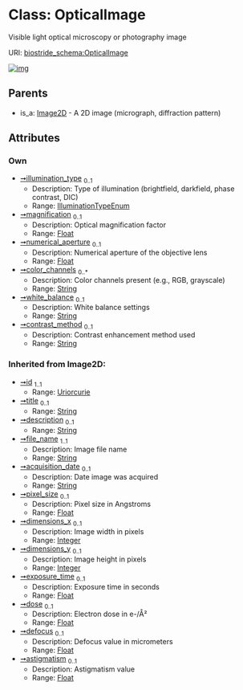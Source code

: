 
# Class: OpticalImage

Visible light optical microscopy or photography image

URI: [biostride_schema:OpticalImage](https://w3id.org/biostride/schema/OpticalImage)


[![img](https://yuml.me/diagram/nofunky;dir:TB/class/[Image2D]^-[OpticalImage&#124;illumination_type:IlluminationTypeEnum%20%3F;magnification:float%20%3F;numerical_aperture:float%20%3F;color_channels:string%20*;white_balance:string%20%3F;contrast_method:string%20%3F;defocus(i):float%20%3F;astigmatism(i):float%20%3F;file_name(i):string;acquisition_date(i):string%20%3F;pixel_size(i):float%20%3F;dimensions_x(i):integer%20%3F;dimensions_y(i):integer%20%3F;exposure_time(i):float%20%3F;dose(i):float%20%3F;id(i):uriorcurie;title(i):string%20%3F;description(i):string%20%3F],[Image2D])](https://yuml.me/diagram/nofunky;dir:TB/class/[Image2D]^-[OpticalImage&#124;illumination_type:IlluminationTypeEnum%20%3F;magnification:float%20%3F;numerical_aperture:float%20%3F;color_channels:string%20*;white_balance:string%20%3F;contrast_method:string%20%3F;defocus(i):float%20%3F;astigmatism(i):float%20%3F;file_name(i):string;acquisition_date(i):string%20%3F;pixel_size(i):float%20%3F;dimensions_x(i):integer%20%3F;dimensions_y(i):integer%20%3F;exposure_time(i):float%20%3F;dose(i):float%20%3F;id(i):uriorcurie;title(i):string%20%3F;description(i):string%20%3F],[Image2D])

## Parents

 *  is_a: [Image2D](Image2D.md) - A 2D image (micrograph, diffraction pattern)

## Attributes


### Own

 * [➞illumination_type](opticalImage__illumination_type.md)  <sub>0..1</sub>
     * Description: Type of illumination (brightfield, darkfield, phase contrast, DIC)
     * Range: [IlluminationTypeEnum](IlluminationTypeEnum.md)
 * [➞magnification](opticalImage__magnification.md)  <sub>0..1</sub>
     * Description: Optical magnification factor
     * Range: [Float](types/Float.md)
 * [➞numerical_aperture](opticalImage__numerical_aperture.md)  <sub>0..1</sub>
     * Description: Numerical aperture of the objective lens
     * Range: [Float](types/Float.md)
 * [➞color_channels](opticalImage__color_channels.md)  <sub>0..\*</sub>
     * Description: Color channels present (e.g., RGB, grayscale)
     * Range: [String](types/String.md)
 * [➞white_balance](opticalImage__white_balance.md)  <sub>0..1</sub>
     * Description: White balance settings
     * Range: [String](types/String.md)
 * [➞contrast_method](opticalImage__contrast_method.md)  <sub>0..1</sub>
     * Description: Contrast enhancement method used
     * Range: [String](types/String.md)

### Inherited from Image2D:

 * [➞id](namedThing__id.md)  <sub>1..1</sub>
     * Range: [Uriorcurie](types/Uriorcurie.md)
 * [➞title](namedThing__title.md)  <sub>0..1</sub>
     * Range: [String](types/String.md)
 * [➞description](namedThing__description.md)  <sub>0..1</sub>
     * Range: [String](types/String.md)
 * [➞file_name](image__file_name.md)  <sub>1..1</sub>
     * Description: Image file name
     * Range: [String](types/String.md)
 * [➞acquisition_date](image__acquisition_date.md)  <sub>0..1</sub>
     * Description: Date image was acquired
     * Range: [String](types/String.md)
 * [➞pixel_size](image__pixel_size.md)  <sub>0..1</sub>
     * Description: Pixel size in Angstroms
     * Range: [Float](types/Float.md)
 * [➞dimensions_x](image__dimensions_x.md)  <sub>0..1</sub>
     * Description: Image width in pixels
     * Range: [Integer](types/Integer.md)
 * [➞dimensions_y](image__dimensions_y.md)  <sub>0..1</sub>
     * Description: Image height in pixels
     * Range: [Integer](types/Integer.md)
 * [➞exposure_time](image__exposure_time.md)  <sub>0..1</sub>
     * Description: Exposure time in seconds
     * Range: [Float](types/Float.md)
 * [➞dose](image__dose.md)  <sub>0..1</sub>
     * Description: Electron dose in e-/Å²
     * Range: [Float](types/Float.md)
 * [➞defocus](image2D__defocus.md)  <sub>0..1</sub>
     * Description: Defocus value in micrometers
     * Range: [Float](types/Float.md)
 * [➞astigmatism](image2D__astigmatism.md)  <sub>0..1</sub>
     * Description: Astigmatism value
     * Range: [Float](types/Float.md)
